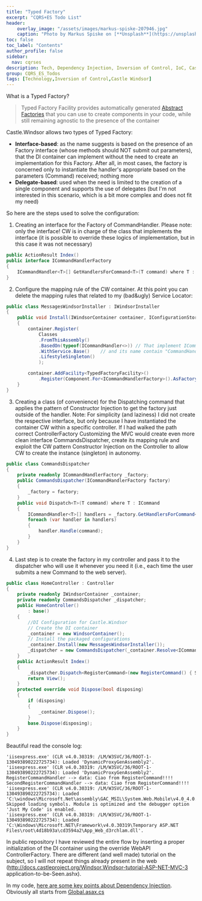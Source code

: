 ```yaml
---
title: "Typed Factory"
excerpt: "CQRS+ES Todo List"
header:
    overlay_image: "/assets/images/markus-spiske-207946.jpg"
    caption: "Photo by Markus Spiske on [**Unsplash**](https://unsplash.com/photos/Skf7HxARcoc)"
toc: false
toc_label: "Contents"
author_profile: false
sidebar:
  nav: cqrses
description: Tech, Dependency Injection, Inversion of Control, IoC, Castle Windsor, Typed Factory
group: CQRS_ES_Todos
tags: [Technology,Inversion of Control,Castle Windsor]
---
```


What is a Typed Factory?
<blockquote>Typed Factory Facility provides automatically generated <a href="http://en.wikipedia.org/wiki/Abstract_factory_pattern" target="_blank">Abstract Factories</a> that you can use to create components in your code, while still remaining agnostic to the presence of the container</blockquote>

Castle.Windsor allows two types of Typed Factory: 

-  **Interface-based**: as the name suggests is based on the presence of an Factory interface (whose methods should NOT submit out parameters), that the DI container can implement without the need to create an implementation for this Factory. After all, in most cases, the factory is concerned only to instantiate the handler's appropriate based on the parameters (Command) received; nothing more
-  **Delegate-based**: used when the need is limited to the creation of a single component and supports the use of delegates (but I'm  not interested in this scenario, which is a bit more complex and does not fit my need) 

So here are the steps used to solve the configuration: 


1. Creating an interface for the Factory of CommandHandler. Please note: only the interface! CW is in charge of the class that implements the interface (it is possible to override these logics of implementation, but in this case it was not necessary)
```csharp
public ActionResult Index()
public interface ICommandHandlerFactory
{
	ICommandHandler<T>[] GetHandlersForCommand<T>(T command) where T : ICommand;
}
```

2. Configure the mapping rule of the CW container. At this point you can delete the mapping rules that related to my (bad&ugly) Service Locator:
```csharp
public class MessagesWindsorInstaller : IWindsorInstaller
{
	public void Install(IWindsorContainer container, IConfigurationStore store)
	{            
		container.Register(
			Classes                             
			.FromThisAssembly()
			.BasedOn(typeof(ICommandHandler<>)) // That implement ICommandHandler Interface
			.WithService.Base()    // and its name contain "CommandHandler"
			.LifestyleSingleton()
			);

		container.AddFacility<TypedFactoryFacility>()
			.Register(Component.For<ICommandHandlerFactory>().AsFactory());
	}
}
```

3. Creating a class (of convenience) for the Dispatching command that applies the pattern of Constructor Injection to get the factory just outside of the handler. Note: For simplicity (and laziness) I did not create the respective interface, but only because I have instantiated the container CW within a specific controller. If I had walked the path correct ControllerFactory Customizing the MVC would create even more clean interface CommandsDispatcher, create its mapping rule and exploit the CW pattern Constructor Injection on the Controller to allow CW to create the instance (singleton) in autonomy.
```csharp
public class CommandsDispatcher
{
	private readonly ICommandHandlerFactory _factory;
	public CommandsDispatcher(ICommandHandlerFactory factory)
	{
		_factory = factory;
	}
	public void Dispatch<T>(T command) where T : ICommand
	{
		ICommandHandler<T>[] handlers = _factory.GetHandlersForCommand<T>(command);
		foreach (var handler in handlers)
		{
			handler.Handle(command);
		}
	}
}
```

4. Last step is to create the factory in my controller and pass it to the dispatcher who will use it whenever you need it (i.e., each time the user submits a new Command to the web server).
```csharp
public class HomeController : Controller
{
	private readonly IWindsorContainer _container;
	private readonly CommandsDispatcher _dispatcher;
	public HomeController()
		: base()
	{
		//DI Configuration for Castle.Windsor
		// Create the DI container
		_container = new WindsorContainer();
		// Install the packaged configurations
		_container.Install(new MessagesWindsorInstaller());
		_dispatcher = new CommandsDispatcher(_container.Resolve<ICommandHandlerFactory>());
	}
	public ActionResult Index()
	{
		_dispatcher.Dispatch<RegisterCommand>(new RegisterCommand() { SampleData = "Ciao from RegisterCommand!!!!" });
		return View();
	}
	protected override void Dispose(bool disposing)
	{
		if (disposing)
		{
			_container.Dispose();
		}
		base.Dispose(disposing);
	}
}
```

Beautiful read the console log:
```
'iisexpress.exe' (CLR v4.0.30319: /LM/W3SVC/36/ROOT-1-130493890222725734): Loaded 'DynamicProxyGenAssembly2'. 
'iisexpress.exe' (CLR v4.0.30319: /LM/W3SVC/36/ROOT-1-130493890222725734): Loaded 'DynamicProxyGenAssembly2'. 
RegisterCommandHandler --> data: Ciao from RegisterCommand!!!!
SecondRegisterCommandHandler --> data: Ciao from RegisterCommand!!!!
'iisexpress.exe' (CLR v4.0.30319: /LM/W3SVC/36/ROOT-1-130493890222725734): Loaded 'C:\windows\Microsoft.Net\assembly\GAC_MSIL\System.Web.Mobile\v4.0_4.0.0.0__b03f5f7f11d50a3a\System.Web.Mobile.dll'. Skipped loading symbols. Module is optimized and the debugger option 'Just My Code' is enabled.
'iisexpress.exe' (CLR v4.0.30319: /LM/W3SVC/36/ROOT-1-130493890222725734): Loaded 'C:\Windows\Microsoft.NET\Framework\v4.0.30319\Temporary ASP.NET Files\root\4d18b93a\cd3594a2\App_Web_d3rchlam.dll'. 
```

In public repository I have reviewed the entire flow by inserting a proper initialization of the DI container using the override WebAPI ControllerFactory. 
There are different (and well made) tutorial on the subject, so I will not repeat things already present in the web (http://docs.castleproject.org/Windsor.Windsor-tutorial-ASP-NET-MVC-3 application-to-be-Seen.ashx).

In my code, <a href="https://github.com/williamverdolini/CQRS-ES-Todos/tree/master/Web.UI/Injection" target="_blank">here are some key points about Dependency Injection</a>.
Obviously all starts from <a href="https://github.com/williamverdolini/CQRS-ES-Todos/blob/master/Web.UI/Global.asax.cs#L19" target="_blank">Global.asax.cs</a>